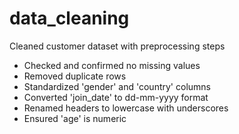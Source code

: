 # data_cleaning
Cleaned customer dataset with preprocessing steps
- Checked and confirmed no missing values
- Removed duplicate rows
- Standardized 'gender' and 'country' columns
- Converted 'join_date' to dd-mm-yyyy format
- Renamed headers to lowercase with underscores
- Ensured 'age' is numeric 
